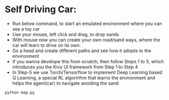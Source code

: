 # Self Driving Car:
- Run below command, to start an emulated environment where you can see a toy car
- Use your mouse, left click and drag, to drop sands
- With mouse now you can create your own road/sand ways, where the car will learn to drive on its own.
- Go a head and create different paths and see how it adopts to the environment
- If you wanna develope this from scratch, then follow Steps 1 to 5, which introduces you the Kivy UI framework from Step 1 to Step 4 
- In Step-5 we use Torch/Tensorflow to implement Deep Learning based Q Learning, a special RL algorirthm that learns the environment and helps the agent(car) to navigate avoiding the sand

```
python map.py
```

